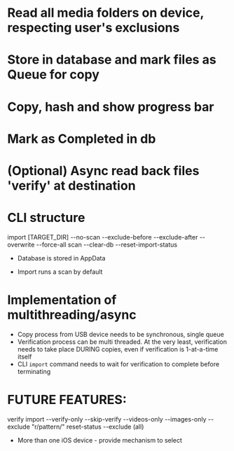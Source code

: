 # Read all media folders on device, respecting user's exclusions
# Store in database and mark files as Queue for copy
# Copy, hash and show progress bar
# Mark as Completed in db
# (Optional) Async read back files 'verify' at destination




# CLI structure

import [TARGET_DIR]
    --no-scan
    --exclude-before
    --exclude-after
    --overwrite
    --force-all
scan
    --clear-db
    --reset-import-status

* Database is stored in AppData

* Import runs a scan by default

# Implementation of multithreading/async

* Copy process from USB device needs to be synchronous, single queue
* Verification process can be multi threaded. At the very least, verification needs to take place DURING copies, even if verification is 1-at-a-time itself
* CLI `import` command needs to wait for verification to complete before terminating


# FUTURE FEATURES:
verify
import
    --verify-only
    --skip-verify
    --videos-only
    --images-only
    --exclude "r/pattern/"
reset-status
    --exclude (all)

* More than one iOS device - provide mechanism to select